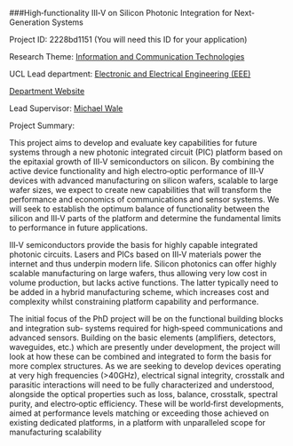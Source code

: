 ###High‐functionality III‐V on Silicon Photonic Integration for Next‐Generation Systems

Project ID: 2228bd1151
(You will need this ID for your application)

Research Theme: [Information and Communication Technologies](../themes/information-and-communication-technologies.md)

UCL Lead department: [Electronic and Electrical Engineering (EEE)](../departments/electronic-and-electrical-engineering.md)

[Department Website](https://www.ucl.ac.uk/electronic-electrical-engineering)

Lead Supervisor: [Michael Wale](https://iris.ucl.ac.uk/iris/browse/profile?upi=MJWAL58)

Project Summary:

This project aims to develop and evaluate key capabilities for future systems through a new photonic integrated circuit (PIC) platform based on the epitaxial growth of III‐V semiconductors on silicon. By combining the active device functionality and high electro‐optic performance of III‐V devices with advanced manufacturing on silicon wafers, scalable to large wafer sizes, we expect to create new capabilities that will transform the performance and economics of communications and sensor systems. We will seek to establish the optimum balance of functionality between the silicon and III‐V parts of the platform and determine the fundamental limits to performance in future applications.
 
 III‐V semiconductors provide the basis for highly capable integrated photonic circuits. Lasers and PICs based on III‐V materials power the internet and thus underpin modern life. Silicon photonics can offer highly scalable manufacturing on large wafers, thus allowing very low cost in volume production, but lacks active functions. The latter typically need to be added in a hybrid manufacturing scheme, which increases cost and complexity whilst constraining platform capability and performance.
 
 The initial focus of the PhD project will be on the functional building blocks and integration sub‐ systems required for high‐speed communications and advanced sensors. Building on the basic elements (amplifiers, detectors, waveguides, etc.) which are presently under development, the project will look at how these can be combined and integrated to form the basis for more complex structures. As we are seeking to develop devices operating at very high frequencies (>40GHz), electrical signal integrity, crosstalk and parasitic interactions will need to be fully characterized and understood, alongside the optical properties such as loss, balance, crosstalk, spectral purity, and electro‐optic efficiency. These will be world‐first developments, aimed at performance levels matching or exceeding those achieved on existing dedicated platforms, in a platform with unparalleled scope for manufacturing scalability